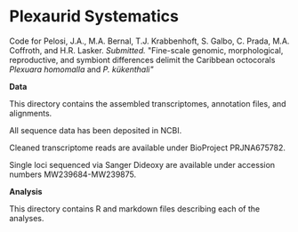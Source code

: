 # Plexaurid Systematics 
Code for Pelosi, J.A., M.A. Bernal, T.J. Krabbenhoft, S. Galbo, C. Prada, M.A. Coffroth, and H.R. Lasker. <i> Submitted. </i> "Fine-scale genomic, morphological, reproductive, and symbiont differences delimit the Caribbean octocorals <i> Plexuara homomalla </i> and <i> P. kükenthali" </i> 

<b> Data </b> 

This directory contains the assembled transcriptomes, annotation files, and alignments. 

All sequence data has been deposited in NCBI. 

Cleaned transcriptome reads are available under BioProject PRJNA675782. 

Single loci sequenced via Sanger Dideoxy are available under accession numbers MW239684-MW239875.  

<b> Analysis </b> 

This directory contains R and markdown files describing each of the analyses. 
